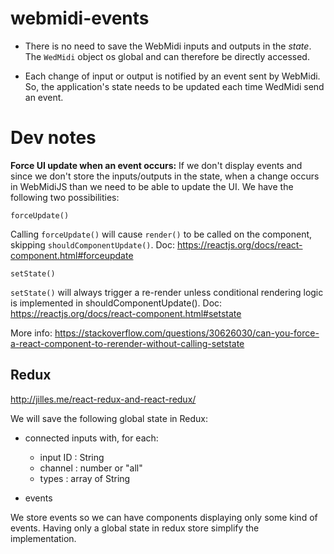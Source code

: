 # webmidi-events

- There is no need to save the WebMidi inputs and outputs in the _state_. The `WedMidi` object os global and can
therefore be directly accessed.

- Each change of input or output is notified by an event sent by WebMidi. So, the application's state needs to be
updated each time WedMidi send an event.
 
# Dev notes

__Force UI update when an event occurs:__ If we don't display events and since we don't store the inputs/outputs in the state, 
when a change occurs in WebMidiJS than we need to be able to update the UI. We have the following two possibilities:

    forceUpdate()

Calling `forceUpdate()` will cause `render()` to be called on the component, skipping `shouldComponentUpdate()`. 
Doc: https://reactjs.org/docs/react-component.html#forceupdate
    
    setState()

`setState()` will always trigger a re-render unless conditional rendering logic is implemented in  shouldComponentUpdate(). 
Doc: https://reactjs.org/docs/react-component.html#setstate

More info: https://stackoverflow.com/questions/30626030/can-you-force-a-react-component-to-rerender-without-calling-setstate

## Redux

http://jilles.me/react-redux-and-react-redux/

We will save the following global state in Redux:

- connected inputs with, for each:
    - input ID : String
    - channel : number or "all"
    - types : array of String
    
- events

We store events so we can have components displaying only some kind of events. 
Having only a global state in redux store simplify the implementation.
